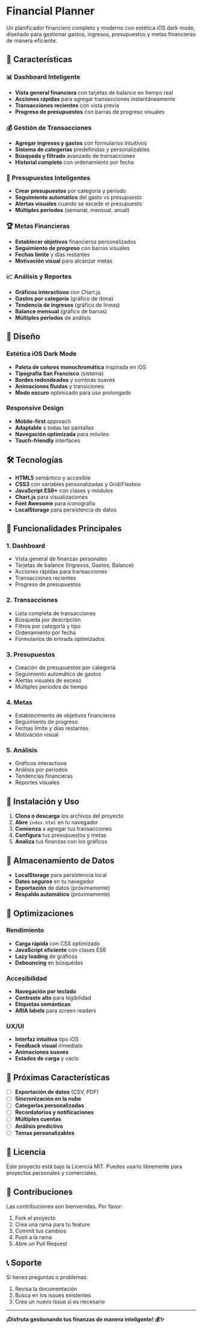 # Financial Planner

Un planificador financiero completo y moderno con estética iOS dark mode, diseñado para gestionar gastos, ingresos, presupuestos y metas financieras de manera eficiente.

## 🚀 Características

### 📊 Dashboard Inteligente
- **Vista general financiera** con tarjetas de balance en tiempo real
- **Acciones rápidas** para agregar transacciones instantáneamente
- **Transacciones recientes** con vista previa
- **Progreso de presupuestos** con barras de progreso visuales

### 💰 Gestión de Transacciones
- **Agregar ingresos y gastos** con formularios intuitivos
- **Sistema de categorías** predefinidas y personalizables
- **Búsqueda y filtrado** avanzado de transacciones
- **Historial completo** con ordenamiento por fecha

### 🎯 Presupuestos Inteligentes
- **Crear presupuestos** por categoría y período
- **Seguimiento automático** del gasto vs presupuesto
- **Alertas visuales** cuando se excede el presupuesto
- **Múltiples períodos** (semanal, mensual, anual)

### 🏆 Metas Financieras
- **Establecer objetivos** financieros personalizados
- **Seguimiento de progreso** con barras visuales
- **Fechas límite** y días restantes
- **Motivación visual** para alcanzar metas

### 📈 Análisis y Reportes
- **Gráficos interactivos** con Chart.js
- **Gastos por categoría** (gráfico de dona)
- **Tendencia de ingresos** (gráfico de líneas)
- **Balance mensual** (gráfico de barras)
- **Múltiples períodos** de análisis

## 🎨 Diseño

### Estética iOS Dark Mode
- **Paleta de colores monochromática** inspirada en iOS
- **Tipografía San Francisco** (sistema)
- **Bordes redondeados** y sombras suaves
- **Animaciones fluidas** y transiciones
- **Modo oscuro** optimizado para uso prolongado

### Responsive Design
- **Mobile-first** approach
- **Adaptable** a todas las pantallas
- **Navegación optimizada** para móviles
- **Touch-friendly** interfaces

## 🛠️ Tecnologías

- **HTML5** semántico y accesible
- **CSS3** con variables personalizadas y Grid/Flexbox
- **JavaScript ES6+** con clases y módulos
- **Chart.js** para visualizaciones
- **Font Awesome** para iconografía
- **LocalStorage** para persistencia de datos

## 📱 Funcionalidades Principales

### 1. Dashboard
- Vista general de finanzas personales
- Tarjetas de balance (Ingresos, Gastos, Balance)
- Acciones rápidas para transacciones
- Transacciones recientes
- Progreso de presupuestos

### 2. Transacciones
- Lista completa de transacciones
- Búsqueda por descripción
- Filtros por categoría y tipo
- Ordenamiento por fecha
- Formularios de entrada optimizados

### 3. Presupuestos
- Creación de presupuestos por categoría
- Seguimiento automático de gastos
- Alertas visuales de exceso
- Múltiples períodos de tiempo

### 4. Metas
- Establecimiento de objetivos financieros
- Seguimiento de progreso
- Fechas límite y días restantes
- Motivación visual

### 5. Análisis
- Gráficos interactivos
- Análisis por períodos
- Tendencias financieras
- Reportes visuales

## 🚀 Instalación y Uso

1. **Clona o descarga** los archivos del proyecto
2. **Abre** `index.html` en tu navegador
3. **Comienza** a agregar tus transacciones
4. **Configura** tus presupuestos y metas
5. **Analiza** tus finanzas con los gráficos

## 💾 Almacenamiento de Datos

- **LocalStorage** para persistencia local
- **Datos seguros** en tu navegador
- **Exportación** de datos (próximamente)
- **Respaldo automático** (próximamente)

## 🎯 Optimizaciones

### Rendimiento
- **Carga rápida** con CSS optimizado
- **JavaScript eficiente** con clases ES6
- **Lazy loading** de gráficos
- **Debouncing** en búsquedas

### Accesibilidad
- **Navegación por teclado**
- **Contraste alto** para legibilidad
- **Etiquetas semánticas**
- **ARIA labels** para screen readers

### UX/UI
- **Interfaz intuitiva** tipo iOS
- **Feedback visual** inmediato
- **Animaciones suaves**
- **Estados de carga** y vacío

## 🔮 Próximas Características

- [ ] **Exportación de datos** (CSV, PDF)
- [ ] **Sincronización en la nube**
- [ ] **Categorías personalizadas**
- [ ] **Recordatorios y notificaciones**
- [ ] **Múltiples cuentas**
- [ ] **Análisis predictivo**
- [ ] **Temas personalizables**

## 📄 Licencia

Este proyecto está bajo la Licencia MIT. Puedes usarlo libremente para proyectos personales y comerciales.

## 🤝 Contribuciones

Las contribuciones son bienvenidas. Por favor:

1. Fork el proyecto
2. Crea una rama para tu feature
3. Commit tus cambios
4. Push a la rama
5. Abre un Pull Request

## 📞 Soporte

Si tienes preguntas o problemas:

1. Revisa la documentación
2. Busca en los issues existentes
3. Crea un nuevo issue si es necesario

---

**¡Disfruta gestionando tus finanzas de manera inteligente! 💰✨**
